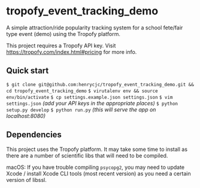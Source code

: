 # tropofy_event_tracking_demo
A simple attraction/ride popularity tracking system for a school fete/fair type event (demo) using the Tropofy platform.

This project requires a Tropofy API key. Visit https://tropofy.com/index.html#pricing for more info. 

## Quick start

`$ git clone git@github.com:henrycjc/tropofy_event_tracking_demo.git && cd tropofy_event_tracking_demo`
`$ virutalenv env && source env/bin/activate`
`$ cp settings.example.json settings.json`
`$ vim settings.json` _(add your API keys in the appropriate places)_
`$ python setup.py develop`
`$ python run.py` _(this will serve the app on localhost:8080)_


## Dependencies

This project uses the Tropofy platform. It may take some time to install as there are a number of scientific
libs that will need to be compiled.

macOS: If you have trouble compiling `psycopg2`, you may need to update Xcode / install Xcode CLI tools (most recent version) as you need a certain version of libssl. 

